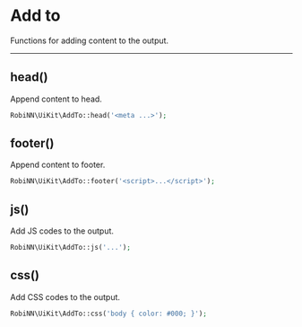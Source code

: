 # Add to

Functions for adding content to the output.

---

## head()

Append content to head.

```php
RobiNN\UiKit\AddTo::head('<meta ...>');
```

## footer()

Append content to footer.

```php
RobiNN\UiKit\AddTo::footer('<script>...</script>');
```

## js()

Add JS codes to the output.

```php
RobiNN\UiKit\AddTo::js('...');
```

## css()

Add CSS codes to the output.

```php
RobiNN\UiKit\AddTo::css('body { color: #000; }');
```
